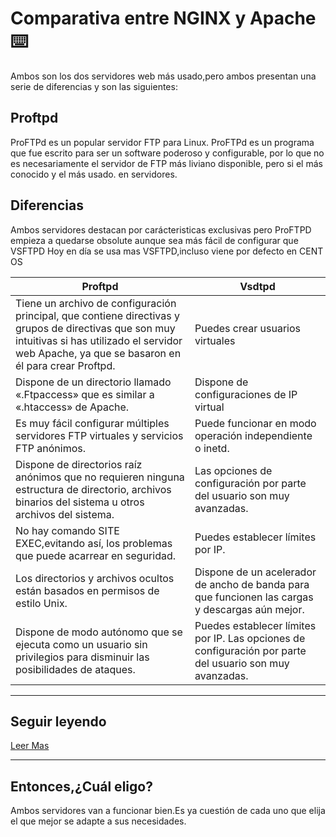 # Comparativa entre NGINX y Apache ⌨️

Ambos son los dos servidores web más usado,pero ambos presentan una serie de diferencias y son las siguientes:

## Proftpd
ProFTPd es un popular servidor FTP para Linux. ProFTPd es un programa que fue escrito para ser un software poderoso y configurable, por lo que no es necesariamente el servidor de FTP más liviano disponible, pero si el más conocido y el más usado. en servidores.

## Diferencias
Ambos servidores destacan por carácteristicas exclusivas pero ProFTPD empieza a quedarse obsolute aunque sea más fácil de configurar que VSFTPD
Hoy en día se usa mas VSFTPD,incluso viene por defecto en CENT OS

| Proftpd | Vsdtpd |
|-|-|
| Tiene un archivo de configuración principal, que contiene directivas y grupos de directivas que son muy intuitivas si has utilizado el servidor web Apache, ya que se basaron en él para crear Proftpd. | Puedes crear usuarios virtuales |
| Dispone de un directorio llamado «.Ftpaccess» que es similar a «.htaccess» de Apache. | Dispone de configuraciones de IP virtual |
| Es muy fácil configurar múltiples servidores FTP virtuales y servicios FTP anónimos. | Puede funcionar en modo operación independiente o inetd. |
| Dispone de directorios raíz anónimos que no requieren ninguna estructura de directorio, archivos binarios del sistema u otros archivos del sistema. | Las opciones de configuración por parte del usuario son muy avanzadas. |
| No hay comando SITE EXEC,evitando así, los problemas que puede acarrear en seguridad. |Puedes establecer límites por IP. |
| Los directorios y archivos ocultos están basados en permisos de estilo Unix. | Dispone de un acelerador de ancho de banda para que funcionen las cargas y descargas aún mejor. |
| Dispone de modo autónomo que se ejecuta como un usuario sin privilegios para disminuir las posibilidades de ataques. | Puedes establecer límites por IP. Las opciones de configuración por parte del usuario son muy avanzadas. |
________
## Seguir leyendo

[Leer Mas](https://www.redeszone.net/tutoriales/servidores/mejores-servidores-ftp-ftpes-linux/)
________
## Entonces,¿Cuál eligo?
Ambos servidores van a funcionar bien.Es ya cuestión de cada uno que elija el que mejor se adapte a sus necesidades.

